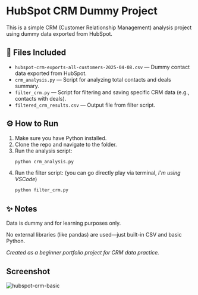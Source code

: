 # HubSpot CRM Dummy Project

This is a simple CRM (Customer Relationship Management) analysis project using dummy data exported from HubSpot.

## 📁 Files Included

- `hubspot-crm-exports-all-customers-2025-04-08.csv` — Dummy contact data exported from HubSpot.
- `crm_analysis.py` — Script for analyzing total contacts and deals summary.
- `filter_crm.py` — Script for filtering and saving specific CRM data (e.g., contacts with deals).
- `filtered_crm_results.csv` — Output file from filter script.

## ⚙️ How to Run

1. Make sure you have Python installed.
2. Clone the repo and navigate to the folder.
3. Run the analysis script:
   ```bash
   python crm_analysis.py
4. Run the filter script: (you can go directly play via terminal, *I'm using VSCode*)
   ```bash
   python filter_crm.py
## ✨ Notes
Data is dummy and for learning purposes only.

No external libraries (like pandas) are used—just built-in CSV and basic Python.

*Created as a beginner portfolio project for CRM data practice.*
## Screenshot
![hubspot-crm-basic](crm_hubspot.png)


